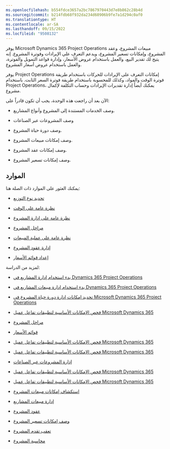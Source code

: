 ```yaml
---
ms.openlocfilehash: b554fdce3657a2bc7867970443d7e8b862c28b4d
ms.sourcegitcommit: b214fdb68f932da234d60906b9fe7a1d294c0af0
ms.translationtype: HT
ms.contentlocale: ar-SA
ms.lasthandoff: 09/15/2022
ms.locfileid: "9508132"
---
```

يوفر Microsoft Dynamics 365 Project Operations مبيعات المشروع، وعقد المشروع، وإمكانات تسعير المشروع، ويدعم التعرف علي الإيرادات وفوترة المشروع. إنه يتيح لك تقدير البيع، والعمل باستخدام عروض الأسعار، وإدارة قواعد التمويل والفوترة، والعمل باستخدام عروض أسعار المشروع.

يوفر Project Operations إمكانات التعرف على الإيرادات للحركات باستخدام طريقة فوترة الوقت والمواد، وكذلك للمحسوبة باستخدام طريقة فوترة السعر الثابت. باستخدام Project Operations، يمكنك أيضاً إدارة تقديرات الإيرادات وحساب التكلفة لإكمال مشروع.

الآن بعد أن راجعت هذه الوحدة، يجب أن تكون قادراً على:

- وصف الخدمات المستندة إلى المشروع وأنواع المشاريع.

- وصف المشروعات عبر الصناعات

- وصف دورة حياة المشروع.

- وصف إمكانات مبيعات المشروع.

- وصف إمكانات عقد المشروع.

- وصف إمكانات تسعير المشروع.


## <a name="resources"></a>الموارد

يمكنك العثور على الموارد ذات الصلة هنا: 

- [تحديد نوع التوزيع](/dynamics365/project-operations/environment/determine-deployment-type)

- [نظرة عامة على الوقت](/dynamics365/project-operations/time/time-entry-overview)

- [نظرة عامة على إدارة المشروع](/dynamics365/project-operations/project-management/project-management-overview)

- [مراحل المشروع](/dynamics365/project-operations/project-management/project-stages)

- [نظرة عامة على عملية المبيعات](/dynamics365/project-operations/sales/sales-overview)

- [إدارة عقود المشروع](/dynamics365/project-operations/pro/sales/manage-contracts-sales)

- [إعداد قوائم الأسعار](/dynamics365/project-operations/pricing-costing/price-list-setup)

 

لمزيد من الدراسة:

- [بدء استخدام إدارة المشاريع في Dynamics 365 Project Operations](/training/modules/get-started-project-management/) 

- [بدء استخدام إدارة مبيعات المشاريع في Dynamics 365 Project Operations](/training/modules/get-started-project-sales-management/)

- [تحديد إمكانات إدارة دورة حياة المشروع في Microsoft Dynamics 365 Project Operations](/training/modules/identify-project-operations-capabilities/) 

- [فحص الإمكانات الأساسية لتطبيقات تفاعل عميل Microsoft Dynamics 365](/training/modules/examine-dynamics-365-project-operations/)

- [مراحل المشروع](/training/modules/get-started-project-management/02-project-stages)

- [قوائم الأسعار](/training/modules/get-started-project-sales-management/02-price-lists) 

- [فحص الإمكانات الأساسية لتطبيقات تفاعل عميل Microsoft Dynamics 365](/training/modules/examine-dynamics-365-project-operations/2-get-introduced-project-based-services) 

- [فحص الإمكانات الأساسية لتطبيقات تفاعل عميل Microsoft Dynamics 365](/training/modules/describe-sales-capabilities-of-dynamics-365-project-operations/2-describe-project-sales) 

- [إدارة المشروعات عبر الصناعات](/training/modules/identify-project-operations-capabilities/3-manage-projects-across-industries) 

- [فحص الإمكانات الأساسية لتطبيقات تفاعل عميل Microsoft Dynamics 365](/training/modules/examine-dynamics-365-project-operations/4-examine-project-services-lifecycle) 

- [فحص الإمكانات الأساسية لتطبيقات تفاعل عميل Microsoft Dynamics 365](/training/modules/examine-dynamics-365-project-operations/5-explore-different-deployment-types)

- [استكشاف إمكانات مبيعات المشروع](/training/modules/identify-project-operations-capabilities/5-explore-project-sales-capabilities) 

- [إدارة مبيعات المشاريع](/training/modules/get-started-project-operations/5-sales-management)

- [عقود المشروع](/training/modules/get-started-project-sales-management/06-project-contracts)

- [وصف إمكانات تسعير المشروع](/training/modules/identify-project-operations-capabilities/7-describe-project-pricing-capabilities) 

- [تعقب تقدم المشروع](/training/modules/get-started-project-management/08-track-progress)

- [محاسبة المشروع](/training/modules/get-started-project-operations/11-project-accounting) 
